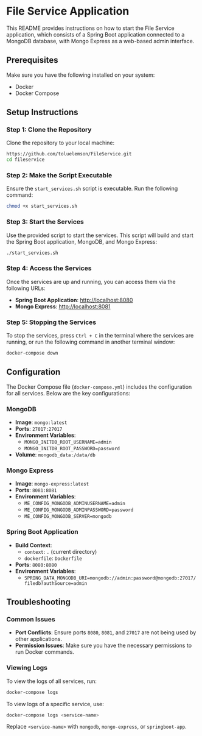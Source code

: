 # File Service Application

This README provides instructions on how to start the File Service application, which consists of a Spring Boot application connected to a MongoDB database, with Mongo Express as a web-based admin interface.

## Prerequisites

Make sure you have the following installed on your system:

- Docker
- Docker Compose

## Setup Instructions

### Step 1: Clone the Repository

Clone the repository to your local machine:

```sh
https://github.com/toluelemson/FileService.git
cd fileservice
```

### Step 2: Make the Script Executable

Ensure the `start_services.sh` script is executable. Run the following command:

```sh
chmod +x start_services.sh
```

### Step 3: Start the Services

Use the provided script to start the services. This script will build and start the Spring Boot application, MongoDB, and Mongo Express:

```sh
./start_services.sh
```

### Step 4: Access the Services

Once the services are up and running, you can access them via the following URLs:

- **Spring Boot Application**: [http://localhost:8080](http://localhost:8080)
- **Mongo Express**: [http://localhost:8081](http://localhost:8081)

### Step 5: Stopping the Services

To stop the services, press `Ctrl + C` in the terminal where the services are running, or run the following command in another terminal window:

```sh
docker-compose down
```

## Configuration

The Docker Compose file (`docker-compose.yml`) includes the configuration for all services. Below are the key configurations:

### MongoDB

- **Image**: `mongo:latest`
- **Ports**: `27017:27017`
- **Environment Variables**:
  - `MONGO_INITDB_ROOT_USERNAME=admin`
  - `MONGO_INITDB_ROOT_PASSWORD=password`
- **Volume**: `mongodb_data:/data/db`

### Mongo Express

- **Image**: `mongo-express:latest`
- **Ports**: `8081:8081`
- **Environment Variables**:
  - `ME_CONFIG_MONGODB_ADMINUSERNAME=admin`
  - `ME_CONFIG_MONGODB_ADMINPASSWORD=password`
  - `ME_CONFIG_MONGODB_SERVER=mongodb`

### Spring Boot Application

- **Build Context**:
  - `context`: `.` (current directory)
  - `dockerfile`: `Dockerfile`
- **Ports**: `8080:8080`
- **Environment Variables**:
  - `SPRING_DATA_MONGODB_URI=mongodb://admin:password@mongodb:27017/filedb?authSource=admin`

## Troubleshooting

### Common Issues

- **Port Conflicts**: Ensure ports `8080`, `8081`, and `27017` are not being used by other applications.
- **Permission Issues**: Make sure you have the necessary permissions to run Docker commands.

### Viewing Logs

To view the logs of all services, run:

```sh
docker-compose logs
```

To view logs of a specific service, use:

```sh
docker-compose logs <service-name>
```

Replace `<service-name>` with `mongodb`, `mongo-express`, or `springboot-app`.
